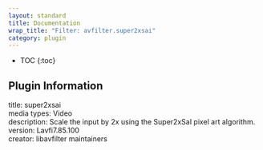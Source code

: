 ```yaml
---
layout: standard
title: Documentation
wrap_title: "Filter: avfilter.super2xsai"
category: plugin
---
```

* TOC
{:toc}

## Plugin Information

title: super2xsai  
media types:
Video  
description: Scale the input by 2x using the Super2xSaI pixel art algorithm.  
version: Lavfi7.85.100  
creator: libavfilter maintainers  
